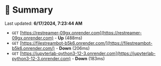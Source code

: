 # 📖 Summary
Last updated: **6/17/2024, 7:23:44 AM**

- `GET` [https://restreamer-09gx.onrender.com](https://restreamer-09gx.onrender.com) - **Up** (488ms)
- `GET` [https://filestreambot-b5k6.onrender.com/](https://filestreambot-b5k6.onrender.com/) - **Down** (206ms)
- `GET` [https://jupyterlab-python3-12-3.onrender.com](https://jupyterlab-python3-12-3.onrender.com) - **Down** (183ms)
